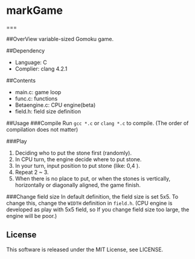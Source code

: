 # markGame
===

##OverView
variable-sized Gomoku game.

##Dependency
 * Language: C
 * Complier: clang 4.2.1

##Contents
 * main.c: game loop
 * func.c: functions
 * Betaengine.c: CPU engine(beta)
 * field.h: field size definition

##Usage
###Compile
Run `gcc *.c` or `clang *.c` to compile.
(The order of compilation does not matter)

###Play
 1. Deciding who to put the stone first (randomly).
 2. In CPU turn, the engine decide where to put stone.
 3. In your turn, input position to put stone (like: 0,4 ).
 4. Repeat 2 ~ 3.
 5. When there is no place to put, or when the stones is vertically, horizontally or diagonally aligned, the game finish.

###Change field size
In default definition, the field size is set 5x5.
To change this, change the `WIDTH` definition in `field.h`.
(CPU engine is developed as play with 5x5 field, so If you change field size too large, the engine will be poor.)

## License
This software is released under the MIT License, see LICENSE.